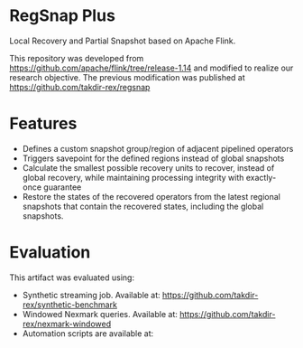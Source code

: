 # RegSnap Plus

Local Recovery and Partial Snapshot based on Apache Flink.

This repository was developed from https://github.com/apache/flink/tree/release-1.14 and modified to realize our research objective.
The previous modification was published at https://github.com/takdir-rex/regsnap

# Features
* Defines a custom snapshot group/region of adjacent pipelined operators 
* Triggers savepoint for the defined regions instead of global snapshots
* Calculate the smallest possible recovery units to recover, instead of global recovery, while maintaining processing integrity with exactly-once guarantee
* Restore the states of the recovered operators from the latest regional snapshots that contain the recovered states, including the global snapshots.

# Evaluation
This artifact was evaluated using:
* Synthetic streaming job. Available at: https://github.com/takdir-rex/synthetic-benchmark
* Windowed Nexmark queries. Available at: https://github.com/takdir-rex/nexmark-windowed
* Automation scripts are available at: 
